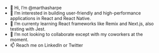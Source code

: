 - 👋 Hi, I’m @marthasharpe
- 👀 I’m interested in building user-friendly and high-performance applications in React and React Native.
- 🌱 I’m currenty learning React frameworks like Remix and Next.js, also testing with Jest.
- 💞️ I’m not looking to collaborate except with my coworkers at the moment.
- 📫 Reach me on LinkedIn or Twitter

<!---
marthasharpe/marthasharpe is a ✨ special ✨ repository because its `README.md` (this file) appears on your GitHub profile.
You can click the Preview link to take a look at your changes.
--->
